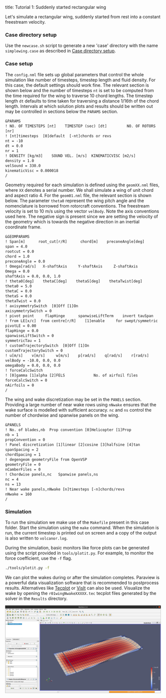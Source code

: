title: Tutorial 1: Suddenly started rectangular wing

Let's simulate a rectangular wing, suddenly started from rest into a constant freestream velocity. 

### Case directory setup
Use the `newcase.sh` script to generate a new 'case' directory with the name `simplewing.case` as described in [Case directory setup](index.html).

### Case setup
The `config.nml` file sets up global parameters that control the whole simulation like number of timesteps, timestep length and fluid density. For this case, the default settings should work fine. The relevant section is shown below and the number of timesteps `nt` is set to be computed from the time required for the wing to traverse 10 chord lengths. The timestep length `dt` defaults to time taken for traversing a distance 1/16th of the chord length. Intervals at which solution plots and results should be written out may be controlled in sections below the `PARAMS` section.

```Fortran
&PARAMS
! NO. OF TIMESTEPS [nt]    TIMESTEP (sec) [dt]         NO. OF ROTORS [nr]
! [nt]timesteps  [0]default  [-nt]chords or revs
nt = -10
dt = 0.0
nr = 1
! DENSITY [kg/m3]    SOUND VEL. [m/s]  KINEMATICVISC [m2/s]
density = 1.0
velSound = 330.0
kinematicVisc = 0.000018
/
```

Geometry required for each simulation is defined using the `geomXX.nml` files, where `XX` denotes a serial number. We shall simulate a wing of unit chord and aspect ratio 4. For the `geom01.nml` file, the relevant section is shown below. The parameter `theta0` represent the wing pitch angle and the nomenclature is borrowed from rotorcraft conventions. The freestream velocity is set to 10 m/s using the vector `velBody`. Note the axis conventions used here. The negative sign is present since we are setting the velocity of the geometry which is towards the negative direction in an inertial coordinate frame.
```Fortran
&GEOMPARAMS
! Span[m]      root_cut[r/R]      chord[m]    preconeAngle[deg]
span = 4.0
rootcut = 0.0
chord = 1.0
preconeAngle = 0.0
! Omega[rad/s]   X-shaftAxis     Y-shaftAxis     Z-shaftAxis
Omega = 0.0
shaftAxis = 0.0, 0.0, 1.0
! theta0[deg]    thetaC[deg]    thetaS[deg]    thetaTwist[deg]
theta0 = 5.0
thetaC = 0.0
thetaS = 0.0
thetaTwist = 0.0
! axisymmetrySwitch  [0]Off [1]On
axisymmetrySwitch = 0
! pivot point     flapHinge      spanwiseLiftTerm    invert tauSpan
! from LE[x/c]  from centre[r/R]    [1]enable     for swept/symmetric
pivotLE = 0.00
flapHinge = 0.0
spanwiseLiftSwitch = 0
symmetricTau = 1
! customTrajectorySwitch  [0]Off [1]On
customTrajectorySwitch = 0
! u[m/s]    v[m/s]     w[m/s]    p[rad/s]    q[rad/s]    r[rad/s]
velBody = -10.0, 0.0, 0.0
omegaBody = 0.0, 0.0, 0.0
! forceCalcSwitch
! [0]gamma [1]alpha [2]FELS             No. of airfoil files
forceCalcSwitch = 0
nAirfoils = 0
/
```

The wing and wake discretization may be set in the `PANELS` section. Providing a large number of near wake rows using `nNwake` ensures that the wake surface is modelled with sufficient accuracy. `nc` and `ns` control the number of chordwise and spanwise panels on the wing. 
```Fortran
&PANELS
! No. of blades,nb  Prop convention [0]Helicopter [1]Prop
nb = 1
propConvention = 0
! Panel discretization [1]linear [2]cosine [3]halfsine [4]tan
spanSpacing = 2
chordSpacing = 1
! degengeom geometryFile from OpenVSP
geometryFile = 0
nCamberFiles = 0
! Chordwise panels,nc   Spanwise panels,ns
nc = 4
ns = 13
! Near wake panels,nNwake [n]timesteps [-n]chords/revs
nNwake = 160
/
```

### Simulation
To run the simulation we make use of the `Makefile` present in this case folder. Start the simulation using the `make` command. When the simulation is run, the current timestep is printed out on screen and a copy of the output is also written to `volcanor.log`.

During the simulation, basic monitors like force plots can be generated using the script provided in `tools/plotit.py`. For example, to monitor the force coefficient, use the `-f` flag.
```bash
./tools/plotit.py -f
```
We can plot the wakes during or after the simulation completes. Paraview is a powerful data visualization software that is recommended to postprocess results. Alternatives like [Tecplot](https://www.tecplot.com/) or [VisIt](https://visit-dav.github.io/visit-website/index.html) can also be used. Visualize the wake by opening the `r01wingNwakeXXXXX.tec` tecplot files generated by the solver in the `Results` directory.  

<img src="paraview.png"  width="800">


